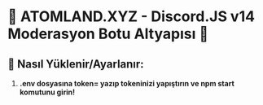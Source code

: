 # 🎉 **ATOMLAND.XYZ - Discord.JS v14 Moderasyon Botu Altyapısı** 🚀

## 🚀 **Nasıl Yüklenir/Ayarlanır:**

1. **.env dosyasına token= yazıp tokeninizi yapıştırın ve npm start komutunu girin!**
